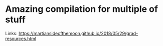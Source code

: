 # Amazing compilation for multiple of stuff

Links: https://martiansideofthemoon.github.io/2018/05/29/grad-resources.html